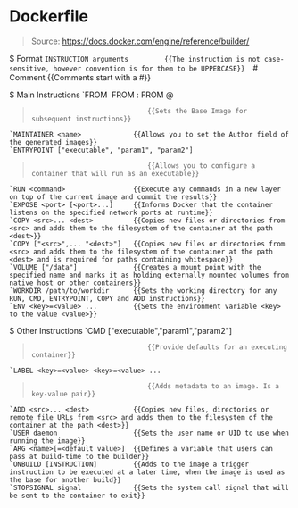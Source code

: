 # Dockerfile

> Source: https://docs.docker.com/engine/reference/builder/

$ Format
    `INSTRUCTION arguments         {{The instruction is not case-sensitive, however convention is for them to be UPPERCASE}} 
    `# Comment                     {{Comments start with a #}} 

$ Main Instructions
    `FROM <image> FROM <image>:<tag> FROM <image>@<digest>
>                                  {{Sets the Base Image for subsequent instructions}} 
    `MAINTAINER <name>             {{Allows you to set the Author field of the generated images}} 
    `ENTRYPOINT ["executable", "param1", "param2"]
>                                  {{Allows you to configure a container that will run as an executable}} 
    `RUN <command>                 {{Execute any commands in a new layer on top of the current image and commit the results}} 
    `EXPOSE <port> [<port>...]     {{Informs Docker that the container listens on the specified network ports at runtime}} 
    `COPY <src>... <dest>          {{Copies new files or directories from <src> and adds them to the filesystem of the container at the path <dest>}} 
    `COPY ["<src>",... "<dest>"]   {{Copies new files or directories from <src> and adds them to the filesystem of the container at the path <dest> and is required for paths containing whitespace}} 
    `VOLUME ["/data"]              {{Creates a mount point with the specified name and marks it as holding externally mounted volumes from native host or other containers}} 
    `WORKDIR /path/to/workdir      {{Sets the working directory for any RUN, CMD, ENTRYPOINT, COPY and ADD instructions}} 
    `ENV <key>=<value> ...         {{Sets the environment variable <key> to the value <value>}} 

$ Other Instructions
    `CMD ["executable","param1","param2"]
>                                  {{Provide defaults for an executing container}} 
    `LABEL <key>=<value> <key>=<value> ...
>                                  {{Adds metadata to an image. Is a key-value pair}} 
    `ADD <src>... <dest>           {{Copies new files, directories or remote file URLs from <src> and adds them to the filesystem of the container at the path <dest>}} 
    `USER daemon                   {{Sets the user name or UID to use when running the image}} 
    `ARG <name>[=<default value>]  {{Defines a variable that users can pass at build-time to the builder}} 
    `ONBUILD [INSTRUCTION]         {{Adds to the image a trigger instruction to be executed at a later time, when the image is used as the base for another build}} 
    `STOPSIGNAL signal             {{Sets the system call signal that will be sent to the container to exit}} 

